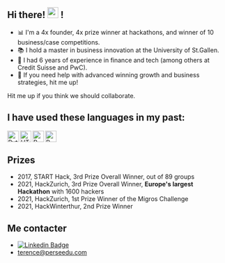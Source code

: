 ## Hi there! <img src="https://media.giphy.com/media/hvRJCLFzcasrR4ia7z/giphy.gif" width="25px"> !


- 📊  I'm a 4x founder, 4x prize winner at hackathons, and winner of 10 business/case competitions.
- 📚 I hold a master in business innovation at the University of St.Gallen.
- 🌱  I had 6 years of experience in finance and tech (among others at Credit Suisse and PwC).
- 🎯  If you need help with advanced winning growth and business strategies, hit me up!

Hit me up if you think we should collaborate.

## I have used these languages in my past:

<img align="left" alt="Python" width="26px" src="https://upload.wikimedia.org/wikipedia/commons/thumb/c/c3/Python-logo-notext.svg/768px-Python-logo-notext.svg.png" />

<img align="left" alt="HTML" width="26px" src="https://user-images.githubusercontent.com/31972485/198826531-2bdbd3d4-89ff-463c-a2d8-1ef64943527c.png" />


<img align="left" alt="R" width="26px" src="https://user-images.githubusercontent.com/31972485/198826702-5454faae-2c2e-4f56-8075-8680047fde0b.png"/>

<img align="left" alt="R" width="26px" src="https://cdn-icons-png.flaticon.com/512/6132/6132221.png"/>



<br clear="all"/>

## Prizes

- 2017, START Hack, 3rd Prize Overall Winner, out of 89 groups
- 2021, HackZurich, 3rd Prize Overall Winner, **Europe's largest Hackathon** with 1600 hackers
- 2021, HackZurich, 1st Prize Winner of the Migros Challenge
- 2021, HackWinterthur, 2nd Prize Winner

## Me contacter
- [![Linkedin Badge](https://img.shields.io/badge/-terencela-blue?style=flat-square&logo=Linkedin&logoColor=white&link=https://linkedin.com/in/terencela)](https://www.linkedin.com/in/terencela)
- terence@perseedu.com
